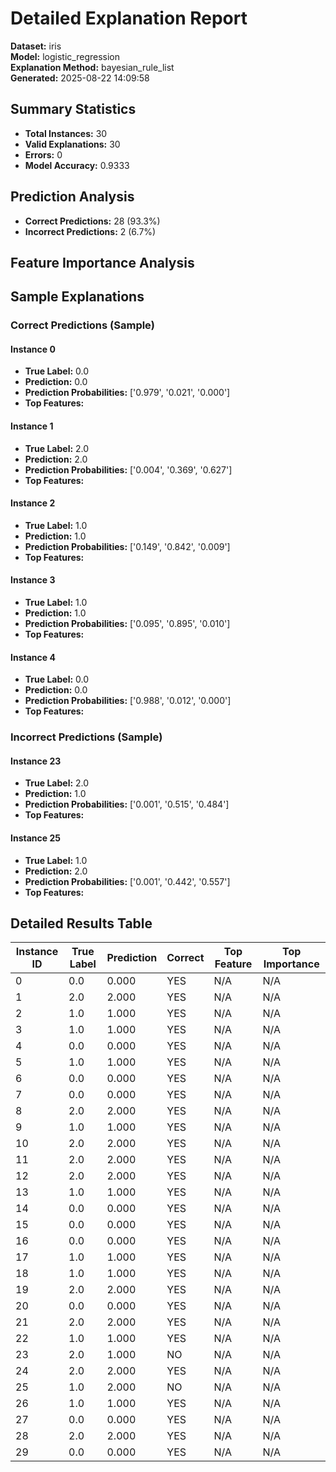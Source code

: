 # Detailed Explanation Report

**Dataset:** iris  
**Model:** logistic_regression  
**Explanation Method:** bayesian_rule_list  
**Generated:** 2025-08-22 14:09:58  

## Summary Statistics

- **Total Instances:** 30
- **Valid Explanations:** 30
- **Errors:** 0
- **Model Accuracy:** 0.9333

## Prediction Analysis

- **Correct Predictions:** 28 (93.3%)
- **Incorrect Predictions:** 2 (6.7%)

## Feature Importance Analysis

## Sample Explanations

### Correct Predictions (Sample)

#### Instance 0

- **True Label:** 0.0
- **Prediction:** 0.0
- **Prediction Probabilities:** ['0.979', '0.021', '0.000']
- **Top Features:**

#### Instance 1

- **True Label:** 2.0
- **Prediction:** 2.0
- **Prediction Probabilities:** ['0.004', '0.369', '0.627']
- **Top Features:**

#### Instance 2

- **True Label:** 1.0
- **Prediction:** 1.0
- **Prediction Probabilities:** ['0.149', '0.842', '0.009']
- **Top Features:**

#### Instance 3

- **True Label:** 1.0
- **Prediction:** 1.0
- **Prediction Probabilities:** ['0.095', '0.895', '0.010']
- **Top Features:**

#### Instance 4

- **True Label:** 0.0
- **Prediction:** 0.0
- **Prediction Probabilities:** ['0.988', '0.012', '0.000']
- **Top Features:**

### Incorrect Predictions (Sample)

#### Instance 23

- **True Label:** 2.0
- **Prediction:** 1.0
- **Prediction Probabilities:** ['0.001', '0.515', '0.484']
- **Top Features:**

#### Instance 25

- **True Label:** 1.0
- **Prediction:** 2.0
- **Prediction Probabilities:** ['0.001', '0.442', '0.557']
- **Top Features:**

## Detailed Results Table

| Instance ID | True Label | Prediction | Correct | Top Feature | Top Importance |
|-------------|------------|------------|---------|-------------|----------------|
| 0 | 0.0 | 0.000 | YES | N/A | N/A |
| 1 | 2.0 | 2.000 | YES | N/A | N/A |
| 2 | 1.0 | 1.000 | YES | N/A | N/A |
| 3 | 1.0 | 1.000 | YES | N/A | N/A |
| 4 | 0.0 | 0.000 | YES | N/A | N/A |
| 5 | 1.0 | 1.000 | YES | N/A | N/A |
| 6 | 0.0 | 0.000 | YES | N/A | N/A |
| 7 | 0.0 | 0.000 | YES | N/A | N/A |
| 8 | 2.0 | 2.000 | YES | N/A | N/A |
| 9 | 1.0 | 1.000 | YES | N/A | N/A |
| 10 | 2.0 | 2.000 | YES | N/A | N/A |
| 11 | 2.0 | 2.000 | YES | N/A | N/A |
| 12 | 2.0 | 2.000 | YES | N/A | N/A |
| 13 | 1.0 | 1.000 | YES | N/A | N/A |
| 14 | 0.0 | 0.000 | YES | N/A | N/A |
| 15 | 0.0 | 0.000 | YES | N/A | N/A |
| 16 | 0.0 | 0.000 | YES | N/A | N/A |
| 17 | 1.0 | 1.000 | YES | N/A | N/A |
| 18 | 1.0 | 1.000 | YES | N/A | N/A |
| 19 | 2.0 | 2.000 | YES | N/A | N/A |
| 20 | 0.0 | 0.000 | YES | N/A | N/A |
| 21 | 2.0 | 2.000 | YES | N/A | N/A |
| 22 | 1.0 | 1.000 | YES | N/A | N/A |
| 23 | 2.0 | 1.000 | NO | N/A | N/A |
| 24 | 2.0 | 2.000 | YES | N/A | N/A |
| 25 | 1.0 | 2.000 | NO | N/A | N/A |
| 26 | 1.0 | 1.000 | YES | N/A | N/A |
| 27 | 0.0 | 0.000 | YES | N/A | N/A |
| 28 | 2.0 | 2.000 | YES | N/A | N/A |
| 29 | 0.0 | 0.000 | YES | N/A | N/A |
